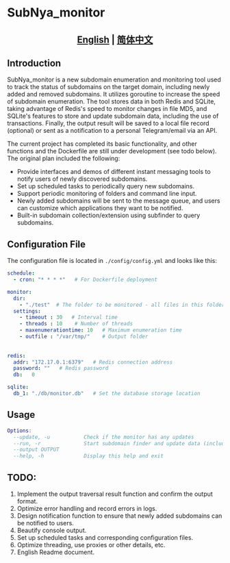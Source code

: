 # SubNya_monitor
## <div align="center"><b><a href="README.md">English</a> | <a href="README_CN.md">简体中文</a></b></div>

## Introduction

SubNya_monitor is a new subdomain enumeration and monitoring tool used to track the status of subdomains on the target domain, including newly added and removed subdomains. It utilizes goroutine to increase the speed of subdomain enumeration. The tool stores data in both Redis and SQLite, taking advantage of Redis's speed to monitor changes in file MD5, and SQLite's features to store and update subdomain data, including the use of transactions. Finally, the output result will be saved to a local file record (optional) or sent as a notification to a personal Telegram/email via an API.

The current project has completed its basic functionality, and other functions and the Dockerfile are still under development (see todo below). The original plan included the following:

- Provide interfaces and demos of different instant messaging tools to notify users of newly discovered subdomains.
- Set up scheduled tasks to periodically query new subdomains.
- Support periodic monitoring of folders and command line input.
- Newly added subdomains will be sent to the message queue, and users can customize which applications they want to be notified.
- Built-in subdomain collection/extension using subfinder to query subdomains.

## Configuration File

The configuration file is located in `./config/config.yml` and looks like this:

```yml
schedule:
  - cron: "* * * *"   # For Dockerfile deployment

monitor:
  dir: 
    - "./test"  # The folder to be monitored - all files in this folder will be traversed
  settings:
    - timeout : 30   # Interval time
    - threads : 10    # Number of threads
    - maxenumerationtime: 10   # Maximum enumeration time
    - outfile : "/var/tmp/"    # Output folder
  
  
redis:
  addr: "172.17.0.1:6379"   # Redis connection address
  password: ""   # Redis password
  db:   0 

sqlite:
  db_1: "./db/monitor.db"   # Set the database storage location
```

## Usage

```lua
Options:
  --update, -u           Check if the monitor has any updates
  --run, -r              Start subdomain finder and update data (including response status code) in SQLite
  --output OUTPUT
  --help, -h             Display this help and exit
```



## TODO:

1. Implement the output traversal result function and confirm the output format.
2. Optimize error handling and record errors in logs.
3. Design notification function to ensure that newly added subdomains can be notified to users.
4. Beautify console output.
5. Set up scheduled tasks and corresponding configuration files.
6. Optimize threading, use proxies or other details, etc.
7. English Readme document.



